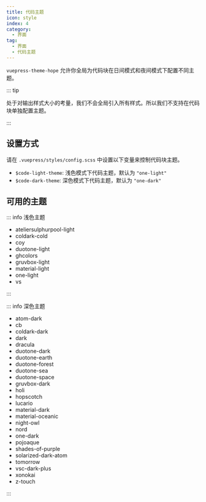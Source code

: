 ```yaml
---
title: 代码主题
icon: style
index: 4
category:
  - 界面
tag:
  - 界面
  - 代码主题
---
```


`vuepress-theme-hope` 允许你全局为代码块在日间模式和夜间模式下配置不同主题。

<!-- more -->

::: tip

处于对输出样式大小的考量，我们不会全局引入所有样式。所以我们不支持在代码块单独配置主题。

:::

## 设置方式

请在 `.vuepress/styles/config.scss` 中设置以下变量来控制代码块主题。

- `$code-light-theme`: 浅色模式下代码主题，默认为 `"one-light"`
- `$code-dark-theme`: 深色模式下代码主题，默认为 `"one-dark"`

## 可用的主题

::: info 浅色主题

- ateliersulphurpool-light
- coldark-cold
- coy
- duotone-light
- ghcolors
- gruvbox-light
- material-light
- one-light
- vs

:::

::: info 深色主题

- atom-dark
- cb
- coldark-dark
- dark
- dracula
- duotone-dark
- duotone-earth
- duotone-forest
- duotone-sea
- duotone-space
- gruvbox-dark
- holi
- hopscotch
- lucario
- material-dark
- material-oceanic
- night-owl
- nord
- one-dark
- pojoaque
- shades-of-purple
- solarized-dark-atom
- tomorrow
- vsc-dark-plus
- xonokai
- z-touch

:::
